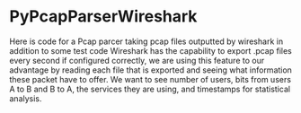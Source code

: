 # PyPcapParserWireshark
Here is code for a Pcap parcer taking pcap files outputted by wireshark in addition to some test code
Wireshark has the capability to export .pcap files every second if configured correctly, we are using this feature to our 
  advantage by reading each file that is exported and seeing what information these packet have to offer. We want to see number 
  of users, bits from users A to B and B to A, the services they are using, and timestamps for statistical analysis.
